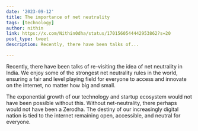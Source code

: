```yaml
---
date: '2023-09-12'
title: The importance of net neutrality
tags: [technology]
author: nithin
link: https://x.com/Nithin0dha/status/1701560544442953862?s=20
post_type: tweet
description: Recently, there have been talks of...

---
```


Recently, there have been talks of re-visiting the idea of net neutrality in India. We enjoy some of the strongest net neutrality rules in the world, ensuring a fair and level playing field for everyone to access and innovate on the internet, no matter how big and small. 

The exponential growth of our technology and startup ecosystem would not have been possible without this. Without net-neutrality, there perhaps would not have been a Zerodha. The destiny of our increasingly digital nation is tied to the internet remaining open, accessible, and neutral for everyone.
